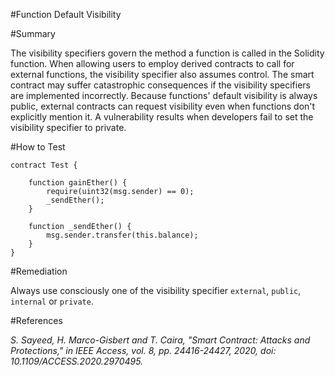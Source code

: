 #Function Default Visibility

#Summary

The visibility specifiers govern the method a function is called in the Solidity function. When allowing users to employ derived contracts to call for external functions, the visibility specifier also assumes control. The smart contract may suffer catastrophic consequences if the visibility specifiers are implemented incorrectly. Because functions' default visibility is always public, external contracts can request visibility even when functions don't explicitly mention it. A vulnerability results when developers fail to set the visibility specifier to private.

#How to Test

```sol
contract Test {

    function gainEther() {
        require(uint32(msg.sender) == 0);
        _sendEther();
    }

    function _sendEther() {
        msg.sender.transfer(this.balance);
    }
}   
```

#Remediation

Always use consciously one of the visibility specifier `external`, `public`, `internal` or `private`.

#References

*S. Sayeed, H. Marco-Gisbert and T. Caira, "Smart Contract: Attacks and Protections," in IEEE Access, vol. 8, pp. 24416-24427, 2020, doi: 10.1109/ACCESS.2020.2970495.*